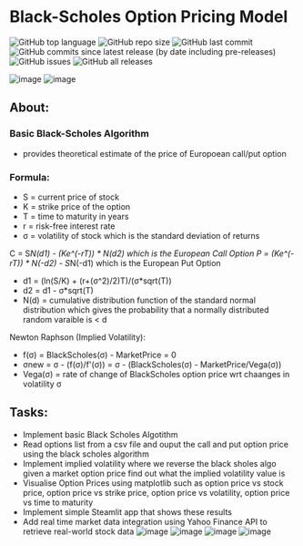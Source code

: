 # Black-Scholes Option Pricing Model
![GitHub top language](https://img.shields.io/github/languages/top/T-KALV/Black-Scholes-Model?style=plastic)
![GitHub repo size](https://img.shields.io/github/repo-size/T-KALV/Black-Scholes-Model?style=plastic)
![GitHub last commit](https://img.shields.io/github/last-commit/T-KALV/Black-Scholes-Model?style=plastic)
![GitHub commits since latest release (by date including pre-releases)](https://img.shields.io/github/commits-since/T-KALV/Black-Scholes-Model/latest?include_prereleases&style=plastic)
![GitHub issues](https://img.shields.io/github/issues/T-KALV/Black-Scholes-Model?style=plastic)
![GitHub all releases](https://img.shields.io/github/downloads/T-KALV/Black-Scholes-Model/total?style=plastic)


![image](https://github.com/user-attachments/assets/cf4c797e-c477-4ee9-a5a9-4346052da3eb)
![image](https://github.com/user-attachments/assets/763318df-982b-4887-9c19-6d76895ddd22)

<!---
![Screenshot From 2025-04-27 12-48-55](https://github.com/user-attachments/assets/9c020d1d-db49-4313-ad25-a907d2720bff)
--->
## About:

### Basic Black-Scholes Algorithm
- provides theoretical estimate of the price of Europoean call/put option

### Formula:
- S = current price of stock
- K = strike price of the option
- T = time to maturity in years
- r = risk-free interest rate
- σ = volatility of stock which is the standard deviation of returns

C = S*N(d1) - (Ke^(-rT)) * N(d2) which is the European Call Option
P = (Ke^(-rT)) * N(-d2) - S*N(-d1) which is the European Put Option

- d1 = (ln(S/K) + (r+(σ^2)/2)T)/(σ*sqrt(T))
- d2 = d1 - σ*sqrt(T)
- N(d) = cumulative distribution function of the standard normal distribution which gives the probability that a normally distributed random varaible is < d

Newton Raphson (Implied Volatility):
- f(σ) = BlackScholes(σ) - MarketPrice = 0
- σnew = σ - (f(σ)/f'(σ)) = σ - (BlackScholes(σ) - MarketPrice/Vega(σ))
- Vega(σ) = rate of change of BlackScholes option price wrt chaanges in volatility σ


## Tasks:
- Implement basic Black Scholes Algotithm
- Read options list from a csv file and ouput the call and put option price using the black scholes algorithm
- Implement implied volatility where we reverse the black sholes algo given a market option price find out what the implied volatility value is
- Visualise Option Prices using matplotlib such as option price vs stock price, option price vs strike price, option price vs volatility, option price vs time to maturity
- Implement simple Steamlit app that shows these results
- Add real time market data integration using Yahoo Finance API to retrieve real-world stock data 
![image](https://github.com/user-attachments/assets/73aded7a-ba87-4cd7-8edc-9c3499a6425a)
![image](https://github.com/user-attachments/assets/ce9aab0f-b049-4449-9b6b-4f9d692dca9d)
![image](https://github.com/user-attachments/assets/444c0a2f-5a10-4e62-aaed-e04f3512d56e)
![image](https://github.com/user-attachments/assets/e8fcc01a-e663-4385-bc83-9ee4b2ed45c7)
